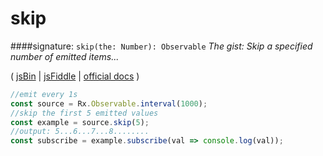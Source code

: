 # skip
####signature: `skip(the: Number): Observable`
*The gist: Skip a specified number of emitted items...*

( [jsBin](http://jsbin.com/hacepudabi/1/edit?js,console) | [jsFiddle](https://jsfiddle.net/qg6qfqLz/22/) | [official docs](http://reactivex.io/rxjs/class/es6/Observable.js~Observable.html#instance-method-skip) )
```js
//emit every 1s
const source = Rx.Observable.interval(1000);
//skip the first 5 emitted values
const example = source.skip(5);
//output: 5...6...7...8........
const subscribe = example.subscribe(val => console.log(val));
```